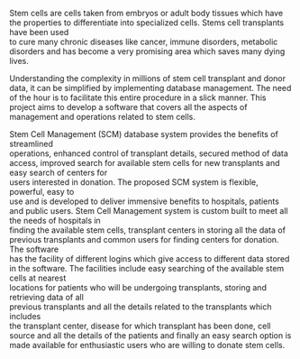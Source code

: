 Stem  cells  are  cells  taken  from  embryos  or  adult  body  tissues  which  have  the 
properties to differentiate  into  specialized  cells.  Stems  cell  transplants  have  been used  
to  cure  many  chronic  diseases  like  cancer,  immune  disorders,  metabolic disorders and has 
become a very promising area which saves many dying lives.

Understanding the complexity in millions of stem cell transplant and donor data, it can be 
simplified by implementing database management. The need of the hour is to facilitate this entire 
procedure in a slick manner. This project aims to develop a software that covers all the aspects of 
management and operations related to stem
cells.

Stem   Cell   Management   (SCM)   database   system   provides   the   benefits   of streamlined  
operations, enhanced control of transplant details, secured method of data  access,  improved 
search  for  available  stem  cells  for  new  transplants  and easy   search   of   centers   for  
 users   interested  in  donation.  The  proposed  SCM system  is  flexible,  powerful,  easy  to  
use  and  is  developed  to  deliver  immensive benefits to hospitals, patients and public users. 
Stem Cell Management  system  is custom  built  to  meet  all  the  needs  of  hospitals  in  
finding  the  available  stem cells,   transplant   centers   in   storing   all   the   data   of  
 previous   transplants   and common  users  for  finding  centers  for  donation.  The  software  
has  the  facility  of different  logins  which  give  access  to  different  data  stored  in  the 
 software.  The facilities include easy searching  of  the  available  stem  cells  at  nearest  
locations for  patients  who  will  be  undergoing transplants, storing and retrieving data of all  
previous  transplants  and  all  the  details   related   to   the   transplants   which includes  
the  transplant  center,  disease  for  which  transplant  has  been  done,  cell source and all 
the details of the patients and finally an easy search option is made
available for enthusiastic users who are willing to donate stem cells.
